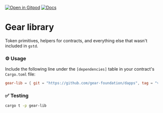 [![Open in Gitpod](https://img.shields.io/badge/Open_in-Gitpod-white?logo=gitpod)](https://gitpod.io/#FOLDER=gear-lib/https://github.com/gear-foundation/dapps)
[![Docs](https://img.shields.io/github/actions/workflow/status/gear-foundation/dapps/contracts.yml?logo=rust&label=docs)](https://dapps.gear.rs/gear_lib)

# Gear library

Token primitives, helpers for contracts, and everything else that wasn't included in `gstd`.

### ⚙️ Usage

Include the following line under the `[dependencies]` table in your contract's `Cargo.toml` file:
```toml
gear-lib = { git = "https://github.com/gear-foundation/dapps", tag = "v1.0.1" }
```

### ✅ Testing
```sh
cargo t -p gear-lib
```

